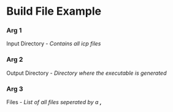 # Build File Example

### Arg 1

Input Directory - *Contains all icp files*

### Arg 2

Output Directory - *Directory where the executable is generated*

### Arg 3

Files - *List of all files seperated by a **,***

